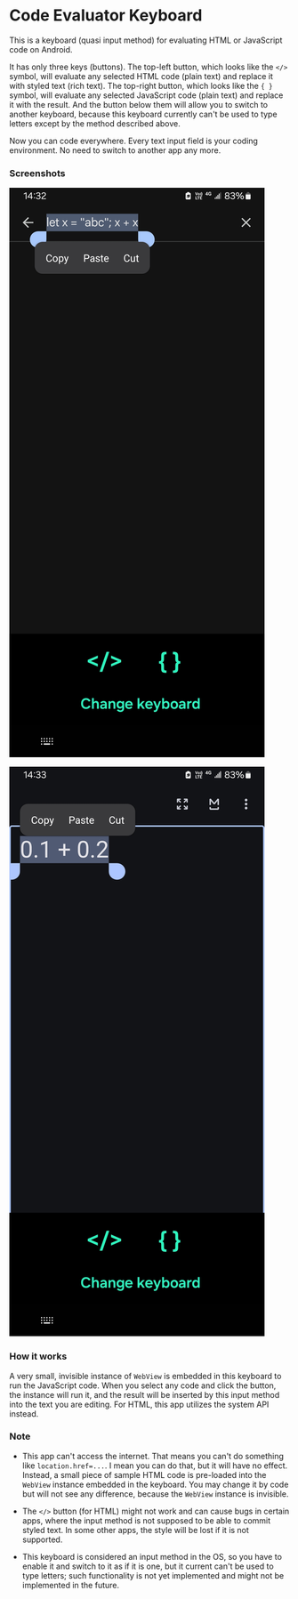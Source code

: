 # Code Evaluator Keyboard

This is a keyboard (quasi input method) for evaluating HTML or JavaScript code on Android.

It has only three keys (buttons). The top-left button, which looks like the `</>` symbol, will evaluate any selected HTML code (plain text) and replace it with styled text (rich text). The top-right button, which looks like the `{ }` symbol, will evaluate any selected JavaScript code (plain text) and replace it with the result. And the button below them will allow you to switch to another keyboard, because this keyboard currently can't be used to type letters except by the method described above.

Now you can code everywhere. Every text input field is your coding environment. No need to switch to another app any more.

### Screenshots

![](screenshots/screenshot1.jpg)

![](screenshots/screenshot2.jpg)

### How it works

A very small, invisible instance of `WebView` is embedded in this keyboard to run the JavaScript code. When you select any code and click the button, the instance will run it, and the result will be inserted by this input method into the text you are editing. For HTML, this app utilizes the system API instead.

### Note

* This app can't access the internet. That means you can't do something like `location.href=...`. I mean you can do that, but it will have no effect. Instead, a small piece of sample HTML code is pre-loaded into the `WebView` instance embedded in the keyboard. You may change it by code but will not see any difference, because the `WebView` instance is invisible.

* The `</>` button (for HTML) might not work and can cause bugs in certain apps, where the input method is not supposed to be able to commit styled text. In some other apps, the style will be lost if it is not supported.

* This keyboard is considered an input method in the OS, so you have to enable it and switch to it as if it is one, but it current can't be used to type letters; such functionality is not yet implemented and might not be implemented in the future.